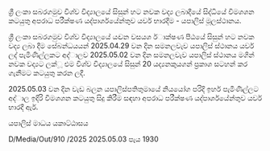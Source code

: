 ශ්‍රී ලංකා සබරගමුව විශ්ව විද්‍යාලයේ සිසුන් හට නවක වද්‍ය ලබාදීයේ සිද්ධියේ විමශශන කටයුතු අපරාධ පරීක්ෂණ යද්‍පාර්ශයේන්තුව යවර් භාරදීම - යපාලිස් මූලස්ථානය.

ශ්‍රී ලංකා සබරගමුව විශ්ව විද්‍යාලයේ යද්‍වන වසයශ ර්ාක්ෂණ පීඨයේ සිසුන් හට නවක වද්‍ය ලබා දීම සේබන්ධයයන් 2025.04.29 වන දින සමනලවැව යපාලිස් ස්ථානය යවර් ලද්‍ පැමිණිල්ලකට අද්‍ාලව 2025.05.02 වන දින සමනලවැව යපාලිස් ස්ථානය මගින් නවක වද්‍යට ලක්ූ එම විශ්ව විද්‍යාලයේ සිසුන් 20 යද්‍යනකුයගන් ප්‍රකාශ සටහන් කර ගැනීමට කටයුතු කරන ලදී.

2025.05.03 වන දින වැඩ බලන යපාලිස්පතිතුමායේ නියයෝග පරිදි ඉහර් පැමිණිල්ලට අද්‍ාල ඉදිරි විමශශන කටයුතු සිදු කිරීම සඳහා අපරාධ පරීක්ෂණ යද්‍පාර්ශයේන්තුව යවර් භාරදී ඇර්.

යපාලිස් මාධය යකාට්ඨාසය

D/Media/Out/910 /2025 2025.05.03 පැය 1930